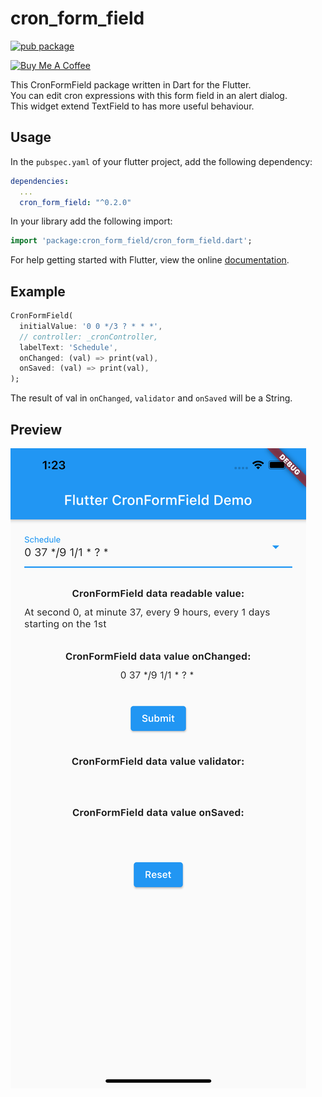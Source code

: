 # cron_form_field

[![pub package](https://img.shields.io/pub/v/cron_form_field.svg)](https://pub.dartlang.org/packages/cron_form_field)

<a href="https://www.buymeacoffee.com/siposdani87" target="_blank"><img src="https://cdn.buymeacoffee.com/buttons/v2/default-green.png" alt="Buy Me A Coffee" style="width: 150px !important;"></a>

This CronFormField package written in Dart for the Flutter.\
You can edit cron expressions with this form field in an alert dialog.\
This widget extend TextField to has more useful behaviour.

## Usage

In the `pubspec.yaml` of your flutter project, add the following dependency:

```yaml
dependencies:
  ...
  cron_form_field: "^0.2.0"
```

In your library add the following import:

```dart
import 'package:cron_form_field/cron_form_field.dart';
```

For help getting started with Flutter, view the online [documentation](https://flutter.io/).

## Example

``` dart
CronFormField(
  initialValue: '0 0 */3 ? * * *',
  // controller: _cronController,
  labelText: 'Schedule',
  onChanged: (val) => print(val),
  onSaved: (val) => print(val),
);
```

The result of val in `onChanged`, `validator` and `onSaved` will be a String.

## Preview
![Overview](https://raw.githubusercontent.com/siposdani87/cron-form-field/master/doc/images/cron_form_field.png)
